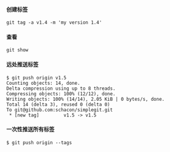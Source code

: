 
#### 创建标签
```
git tag -a v1.4 -m 'my version 1.4'
```

#### 查看

```
git show
```

#### 远处推送标签

```
$ git push origin v1.5
Counting objects: 14, done.
Delta compression using up to 8 threads.
Compressing objects: 100% (12/12), done.
Writing objects: 100% (14/14), 2.05 KiB | 0 bytes/s, done.
Total 14 (delta 3), reused 0 (delta 0)
To git@github.com:schacon/simplegit.git
 * [new tag]         v1.5 -> v1.5
 ```

 #### 一次性推送所有标签

 ```
 $ git push origin --tags
 ```